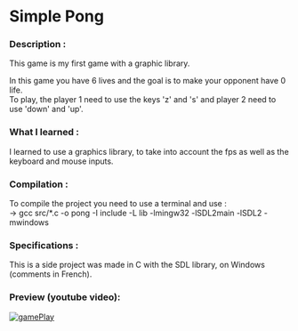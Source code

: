 # Simple Pong
  
### Description :   
This game is my first game with a graphic library.  

In this game you have 6 lives and the goal is to make your opponent have 0 life.  
To play, the player 1 need to use the keys 'z' and 's' and player 2 need to use 'down' and 'up'.  
  
### What I learned : 
I learned to use a graphics library, to take into account the fps as well as the keyboard and mouse inputs.  
  
### Compilation :   
To compile the project you need to use a terminal and use :  
-> gcc src/*.c -o pong -I include -L lib -lmingw32 -lSDL2main -lSDL2 -mwindows  
  
### Specifications :  
This is a side project was made in C with the SDL library, on Windows (comments in French).  
  
### Preview (youtube video):  
[![gamePlay](https://img.youtube.com/vi/kpNnnZj0Hjw/0.jpg)](https://www.youtube.com/watch?v=kpNnnZj0Hjw&ab_channel=L%C3%A9oH) 
